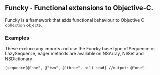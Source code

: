 ## Funcky - Functional extensions to Objective-C.

Funcky is a framework that adds functional behaviour to Objective C collection objects.

### Examples

These exclude any imports and use the Funcky base type of Sequence or LazySequence, eager methods are available on NSArray, NSSet and NSDictionary.

    [sequence(@"one", @"two", @"three", nil) head] //outputs @"one".
